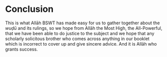 

# Conclusion

This is what Allāh BSWT has made easy for us to gather together about the
_wuḍū_ and its rulings, so we hope from Allāh the Most High, the All-Powerful,
that we have been able to do justice to the subject and we hope that any
scholarly solicitous brother who comes across anything in our booklet which is
incorrect to cover up and give sincere advice. And it is Allāh who grants
success.

